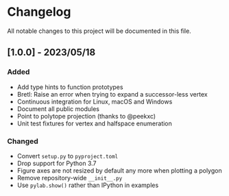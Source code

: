 # Changelog

All notable changes to this project will be documented in this file.

## [1.0.0] - 2023/05/18

### Added

- Add type hints to function prototypes
- Bretl: Raise an error when trying to expand a successor-less vertex
- Continuous integration for Linux, macOS and Windows
- Document all public modules
- Point to polytope projection (thanks to @peekxc)
- Unit test fixtures for vertex and halfspace enumeration

### Changed

- Convert ``setup.py`` to ``pyproject.toml``
- Drop support for Python 3.7
- Figure axes are not resized by default any more when plotting a polygon
- Remove repository-wide ``__init__.py``
- Use ``pylab.show()`` rather than IPython in examples
